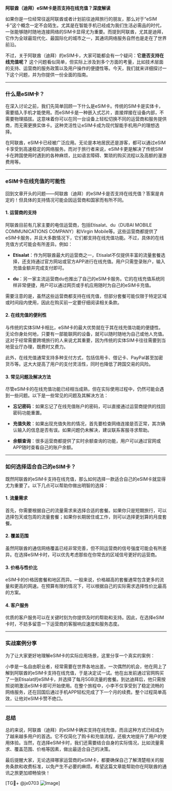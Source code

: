 **阿联酋（迪拜）eSIM卡是否支持在线充值？深度解读**

如果你是一位经常往返阿联酋或者计划前往迪拜旅行的朋友，那么对于“eSIM卡”这个概念一定不会陌生。尤其是在智能手机已经成为我们生活必需品的时代，一张能够随时随地连接网络的SIM卡显得尤为重要。而提到阿联酋，尤其是迪拜，它作为全球最现代化、最国际化的城市之一，其通讯网络服务自然也是走在了世界前沿。

不过，关于阿联酋（迪拜）的eSIM卡，大家可能都会有一个疑问：**它是否支持在线充值呢？** 这个问题看似简单，但实际上涉及到多个方面的考量，比如技术层面的支持、运营商的服务政策以及用户操作的便捷性等。今天，我们就来详细探讨一下这个问题，并为你提供一份全面的指南。

---

### 什么是eSIM卡？

在深入讨论之前，我们先简单回顾一下什么是eSIM卡。传统的SIM卡是实体卡，需要插入手机才能使用。而eSIM卡是一种嵌入式芯片，直接焊接在设备内部，不需要物理插拔。这意味着你可以在同一台设备上轻松切换不同的运营商和服务提供商，而无需更换实体卡。这种灵活性让eSIM卡成为现代智能手机用户的理想选择。

在阿联酋，eSIM卡已经被广泛应用。无论是本地居民还是游客，都可以通过eSIM卡享受到高速稳定的网络服务。而对于旅行者来说，eSIM卡更是解决了传统SIM卡在跨国使用时遇到的各种麻烦，比如语言障碍、繁琐的购买流程以及高额的漫游费用等。

---

### eSIM卡在线充值的可能性

回到文章开头的问题——阿联酋（迪拜）的eSIM卡是否支持在线充值？答案是肯定的！但具体的支持情况可能会因运营商和国家而有所不同。

#### 1. **运营商的支持**
阿联酋目前有几家主要的电信运营商，包括Etisalat、du（DUBAI MOBILE COMMUNICATIONS COMPANY）和Virgin Mobile等。这些运营商都提供了eSIM卡服务，并且大多数情况下，它们都支持在线充值功能。不过，具体的在线充值方式可能会有所差异。例如：

- **Etisalat**：作为阿联酋最大的运营商之一，Etisalat不仅提供丰富的流量套餐选择，还支持通过官方网站或官方APP进行在线充值。用户只需登录账户，输入充值金额并完成支付即可。
  
- **du**：另一家主流运营商du也推出了自己的eSIM卡服务。它的在线充值系统同样非常便捷，用户可以通过网页或手机应用随时为自己的eSIM卡充值。

需要注意的是，虽然这些运营商都支持在线充值，但部分套餐可能仅限于特定区域或时间段内使用，因此在购买前一定要仔细阅读相关条款。

#### 2. **在线充值的便利性**
与传统的实体SIM卡相比，eSIM卡的最大优势就在于其在线充值功能的便捷性。无论你身处何地，只要有一部能联网的设备，就可以随时随地为自己或他人充值。这对于经常需要跨境旅行的人来说尤其重要，因为传统的实体SIM卡往往需要到当地营业厅办理，既费时又费力。

此外，在线充值通常支持多种支付方式，包括信用卡、借记卡、PayPal甚至加密货币等。这大大提高了用户的支付灵活性，同时也降低了跨国交易的风险。

#### 3. **常见问题及解决方法**
尽管eSIM卡的在线充值功能已经相当成熟，但在实际使用过程中，仍然可能会遇到一些问题。以下是一些常见的问题及其解决方法：

- **忘记密码**：如果忘记了在线充值账户的密码，可以直接通过运营商提供的找回密码功能重置。
  
- **充值失败**：如果出现充值失败的情况，首先要检查网络连接是否正常，其次确认输入的信息是否有误。如果问题仍未解决，建议联系客服寻求帮助。

- **余额查询**：很多运营商都提供了实时余额查询的功能，用户可以通过官网或APP随时查看自己的账户余额。

---

### 如何选择适合自己的eSIM卡？

既然阿联酋的eSIM卡支持在线充值，那么如何选择一款适合自己的eSIM卡就显得尤为重要了。以下几点可以帮助你做出明智的选择：

#### 1. **流量需求**
首先，你需要根据自己的流量需求来选择合适的套餐。如果你只是短期旅行，可以选择包天或包周的流量套餐；如果你长期居住或工作，则可以选择更划算的月度套餐。

#### 2. **覆盖范围**
虽然阿联酋的通信网络覆盖已经非常完善，但不同运营商的信号强度可能会有所差异。在选择eSIM卡时，可以优先考虑那些在你常去的区域信号更好的运营商。

#### 3. **价格与性价比**
eSIM卡的价格因套餐和地区而异。一般来说，价格越高的套餐通常包含更多的流量和更高的网速。在预算有限的情况下，可以根据自己的实际需求选择性价比最高的方案。

#### 4. **客户服务**
优质的客户服务可以在关键时刻为你提供及时的帮助和支持。因此，在选择eSIM卡时，不妨多留意一下运营商的客服响应速度和服务态度。

---

### 实战案例分享

为了让大家更好地理解eSIM卡的实际应用场景，这里分享一个真实的案例：

小李是一名自由职业者，经常需要在世界各地出差。一次偶然的机会，他在网上了解到阿联酋的eSIM卡支持在线充值，于是决定试一试。他在出发前通过官网购买了一张Etisalat的eSIM卡，并选择了每月5GB流量的套餐。到达迪拜后，他只需按照说明激活eSIM卡即可开始使用。在整个旅程中，小李不仅享受到了稳定流畅的网络服务，还在回国后通过手机APP轻松完成了下一个月的续费。整个过程简单高效，让他对eSIM卡赞不绝口。

---

### 总结

总的来说，阿联酋（迪拜）的eSIM卡确实支持在线充值，而且这种方式已经成为了越来越多用户的首选。它不仅简化了购卡和充值流程，还极大地提升了用户的使用体验。当然，在选择eSIM卡时，我们还需要结合自身的实际情况，比如流量需求、覆盖范围、价格等因素，做出最适合自己的决策。

最后提醒大家，无论选择哪家运营商的eSIM卡，都要确保自己了解清楚相关的服务条款和收费标准，以免产生不必要的麻烦。希望这篇文章能帮助你在阿联酋的通讯之旅更加顺畅愉快！

[TG💪+ @jx0703 ![Image](https://github.com/user-attachments/assets/dbca1d08-cadb-493c-b0ec-ad6f7a83f270)]